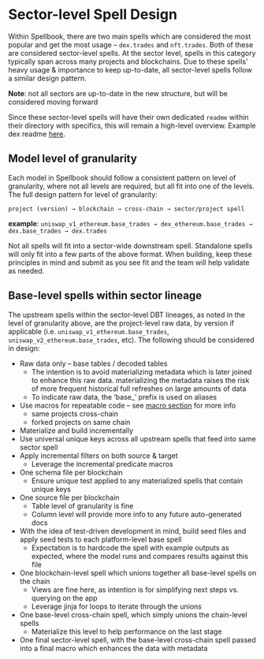 # Sector-level Spell Design

Within Spellbook, there are two main spells which are considered the most popular and get the most usage – `dex.trades` and `nft.trades`. Both of these are considered sector-level spells. At the sector level, spells in this category typically span across many projects and blockchains. Due to these spells' heavy usage & importance to keep up-to-date, all sector-level spells follow a similar design pattern.

**Note**: not all sectors are up-to-date in the new structure, but will be considered moving forward

Since these sector-level spells will have their own dedicated `readme` within their directory with specifics, this will remain a high-level overview. Example dex readme [here](https://github.com/duneanalytics/spellbook/blob/main/models/_sector/dex/readme.md).

## Model level of granularity
Each model in Spellbook should follow a consistent pattern on level of granularity, where not all levels are required, but all fit into one of the levels. The full design pattern for level of granularity:

`project (version) → blockchain → cross-chain → sector/project spell`

**example**: `uniswap_v1_ethereum.base_trades → dex_ethereum.base_trades → dex.base_trades → dex.trades`

Not all spells will fit into a sector-wide downstream spell. Standalone spells will only fit into a few parts of the above format. When building, keep these principles in mind and submit as you see fit and the team will help validate as needed.

## Base-level spells within sector lineage
The upstream spells within the sector-level DBT lineages, as noted in the level of granularity above, are the project-level raw data, by version if applicable (i.e. `uniswap_v1_ethereum.base_trades`, `uniswap_v2_ethereum.base_trades`, etc). The following should be considered in design:
- Raw data only – base tables / decoded tables
    - The intention is to avoid materializing metadata which is later joined to enhance this raw data. materializing the metadata raises the risk of more frequent historical full refreshes on large amounts of data
    - To indicate raw data, the ‘base_’ prefix is used on aliases
- Use macros for repeatable code – see [macro section](docs/macros/macro_overview.md) for more info
    - same projects cross-chain
    - forked projects on same chain
- Materialize and build incrementally
- Use universal unique keys across all upstream spells that feed into same sector spell
- Apply incremental filters on both source & target
    - Leverage the incremental predicate macros
- One schema file per blockchain
    - Ensure unique test applied to any materialized spells that contain unique keys
- One source file per blockchain
    - Table level of granularity is fine
    - Column level will provide more info to any future auto-generated docs
- With the idea of test-driven development in mind, build seed files and apply seed tests to each platform-level base spell
    - Expectation is to hardcode the spell with example outputs as expected, where the model runs and compares results against this file
- One blockchain-level spell which unions together all base-level spells on the chain
    - Views are fine here, as intention is for simplifying next steps vs. querying on the app
    - Leverage jinja for loops to iterate through the unions
- One base-level cross-chain spell, which simply unions the chain-level spells
    - Materialize this level to help performance on the last stage
- One final sector-level spell, with the base-level cross-chain spell passed into a final macro which enhances the data with metadata